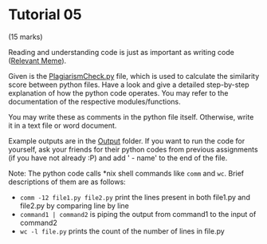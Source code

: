 # Tutorial 05
(15 marks)

Reading and understanding code is just as important as writing code ([Relevant Meme](https://www.reddit.com/r/ProgrammerHumor/comments/11he9yl/age_old_truth_dont_underestimate_code_readability/)). 

Given is the [PlagiarismCheck.py](./PlagiarismCheck.py) file, which is used to calculate the similarity score between python files. Have a look and give a detailed step-by-step explanation of how the python code operates. You may refer to the documentation of the respective modules/functions.

You may write these as comments in the python file itself. Otherwise, write it in a text file or word document.

Example outputs are in the [Output](./Output/) folder. If you want to run the code for yourself, ask your friends for their python codes from previous assignments (if you have not already :P) and add ' - name' to the end of the file.

Note: The python code calls *nix shell commands like `comm` and `wc`. Brief descriptions of them are as follows: 
- `comm -12 file1.py file2.py` print the lines present in both file1.py and file2.py by comparing line by line
- `command1 | command2` is piping the output from command1 to the input of command2
- `wc -l file.py` prints the count of the number of lines in file.py